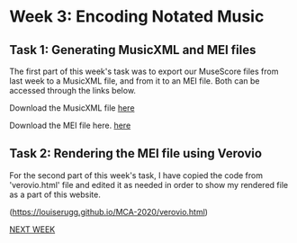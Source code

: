 # Week 3: Encoding Notated Music

## Task 1: Generating MusicXML and MEI files

The first part of this week's task was to export our MuseScore files from last week to a MusicXML file, and from it to an MEI file. 
Both can be accessed through the links below.

Download the MusicXML file [here](starlight_transcribe.musicxml)

Download the MEI file here. [here](starlight_transcribe.mei)

## Task 2: Rendering the MEI file using Verovio

For the second part of this week's task, I have copied the code from 'verovio.html' file and edited it as needed in order to show my rendered file as a part of this website.

(https://louiserugg.github.io/MCA-2020/verovio.html)

[NEXT WEEK](week4.md)
